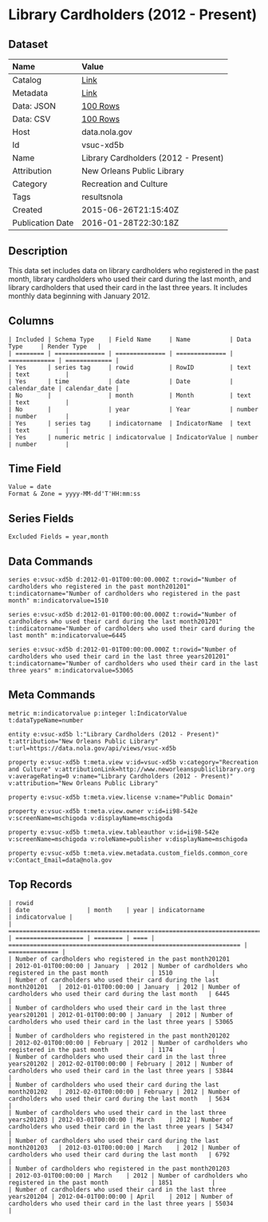 # Library Cardholders (2012 - Present)

## Dataset

| Name | Value |
| :--- | :---- |
| Catalog | [Link](https://catalog.data.gov/dataset/library-cardholders-2012-present) |
| Metadata | [Link](https://data.nola.gov/api/views/vsuc-xd5b) |
| Data: JSON | [100 Rows](https://data.nola.gov/api/views/vsuc-xd5b/rows.json?max_rows=100) |
| Data: CSV | [100 Rows](https://data.nola.gov/api/views/vsuc-xd5b/rows.csv?max_rows=100) |
| Host | data.nola.gov |
| Id | vsuc-xd5b |
| Name | Library Cardholders (2012 - Present) |
| Attribution | New Orleans Public Library |
| Category | Recreation and Culture |
| Tags | resultsnola |
| Created | 2015-06-26T21:15:40Z |
| Publication Date | 2016-01-28T22:30:18Z |

## Description

This data set includes data on library cardholders who registered in the past month, library cardholders who used their card during the last month, and library cardholders that used their card in the last three years. It includes monthly data beginning with January 2012.

## Columns

```ls
| Included | Schema Type    | Field Name     | Name           | Data Type     | Render Type   |
| ======== | ============== | ============== | ============== | ============= | ============= |
| Yes      | series tag     | rowid          | RowID          | text          | text          |
| Yes      | time           | date           | Date           | calendar_date | calendar_date |
| No       |                | month          | Month          | text          | text          |
| No       |                | year           | Year           | number        | number        |
| Yes      | series tag     | indicatorname  | IndicatorName  | text          | text          |
| Yes      | numeric metric | indicatorvalue | IndicatorValue | number        | number        |
```

## Time Field

```ls
Value = date
Format & Zone = yyyy-MM-dd'T'HH:mm:ss
```

## Series Fields

```ls
Excluded Fields = year,month
```

## Data Commands

```ls
series e:vsuc-xd5b d:2012-01-01T00:00:00.000Z t:rowid="Number of cardholders who registered in the past month201201" t:indicatorname="Number of cardholders who registered in the past month" m:indicatorvalue=1510

series e:vsuc-xd5b d:2012-01-01T00:00:00.000Z t:rowid="Number of cardholders who used their card during the last month201201" t:indicatorname="Number of cardholders who used their card during the last month" m:indicatorvalue=6445

series e:vsuc-xd5b d:2012-01-01T00:00:00.000Z t:rowid="Number of cardholders who used their card in the last three years201201" t:indicatorname="Number of cardholders who used their card in the last three years" m:indicatorvalue=53065
```

## Meta Commands

```ls
metric m:indicatorvalue p:integer l:IndicatorValue t:dataTypeName=number

entity e:vsuc-xd5b l:"Library Cardholders (2012 - Present)" t:attribution="New Orleans Public Library" t:url=https://data.nola.gov/api/views/vsuc-xd5b

property e:vsuc-xd5b t:meta.view v:id=vsuc-xd5b v:category="Recreation and Culture" v:attributionLink=http://www.neworleanspubliclibrary.org v:averageRating=0 v:name="Library Cardholders (2012 - Present)" v:attribution="New Orleans Public Library"

property e:vsuc-xd5b t:meta.view.license v:name="Public Domain"

property e:vsuc-xd5b t:meta.view.owner v:id=ii98-542e v:screenName=mschigoda v:displayName=mschigoda

property e:vsuc-xd5b t:meta.view.tableauthor v:id=ii98-542e v:screenName=mschigoda v:roleName=publisher v:displayName=mschigoda

property e:vsuc-xd5b t:meta.view.metadata.custom_fields.common_core v:Contact_Email=data@nola.gov
```

## Top Records

```ls
| rowid                                                                   | date                | month    | year | indicatorname                                                     | indicatorvalue | 
| ======================================================================= | =================== | ======== | ==== | ================================================================= | ============== | 
| Number of cardholders who registered in the past month201201            | 2012-01-01T00:00:00 | January  | 2012 | Number of cardholders who registered in the past month            | 1510           | 
| Number of cardholders who used their card during the last month201201   | 2012-01-01T00:00:00 | January  | 2012 | Number of cardholders who used their card during the last month   | 6445           | 
| Number of cardholders who used their card in the last three years201201 | 2012-01-01T00:00:00 | January  | 2012 | Number of cardholders who used their card in the last three years | 53065          | 
| Number of cardholders who registered in the past month201202            | 2012-02-01T00:00:00 | February | 2012 | Number of cardholders who registered in the past month            | 1174           | 
| Number of cardholders who used their card in the last three years201202 | 2012-02-01T00:00:00 | February | 2012 | Number of cardholders who used their card in the last three years | 53844          | 
| Number of cardholders who used their card during the last month201202   | 2012-02-01T00:00:00 | February | 2012 | Number of cardholders who used their card during the last month   | 5634           | 
| Number of cardholders who used their card in the last three years201203 | 2012-03-01T00:00:00 | March    | 2012 | Number of cardholders who used their card in the last three years | 54347          | 
| Number of cardholders who used their card during the last month201203   | 2012-03-01T00:00:00 | March    | 2012 | Number of cardholders who used their card during the last month   | 6792           | 
| Number of cardholders who registered in the past month201203            | 2012-03-01T00:00:00 | March    | 2012 | Number of cardholders who registered in the past month            | 1851           | 
| Number of cardholders who used their card in the last three years201204 | 2012-04-01T00:00:00 | April    | 2012 | Number of cardholders who used their card in the last three years | 55034          | 
```